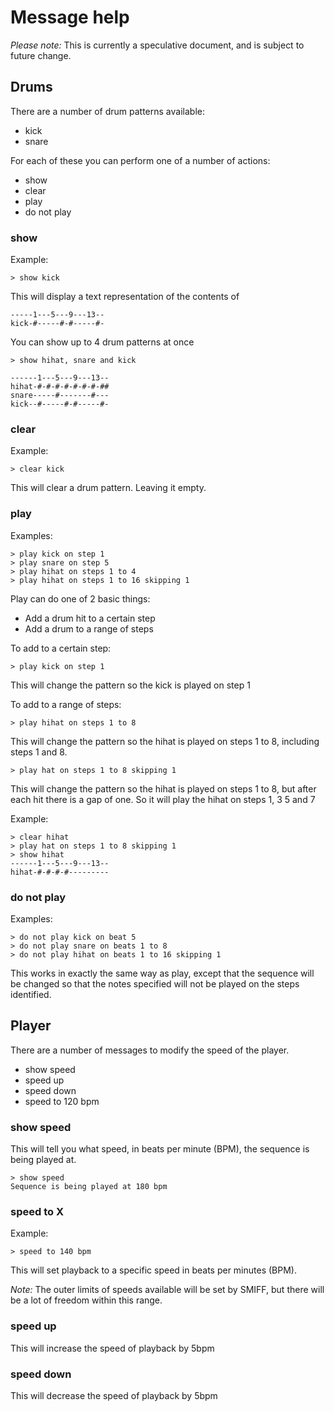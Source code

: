 # Message help

*Please note:* This is currently a speculative document, and is subject to future change.

## Drums

There are a number of drum patterns available:

* kick
* snare

For each of these you can perform one of a number of actions:

* show
* clear
* play
* do not play

### show

Example:

```
> show kick
```

This will display a text representation of the contents of 

```
-----1---5---9---13--     
kick-#-----#-#-----#-
```
You can show up to 4 drum patterns at once

```
> show hihat, snare and kick
```

```
------1---5---9---13-- 
hihat-#-#-#-#-#-#-#-##
snare-----#-------#---
kick--#-----#-#-----#-
```

### clear

Example:

```
> clear kick
```

This will clear a drum pattern. Leaving it empty.

### play

Examples:

```
> play kick on step 1
> play snare on step 5
> play hihat on steps 1 to 4
> play hihat on steps 1 to 16 skipping 1
```


Play can do one of 2 basic things:

* Add a drum hit to a certain step
* Add a drum to a range of steps

To add to a certain step:

```
> play kick on step 1
```

This will change the pattern so the kick is played on step 1

To add to a range of steps:

```
> play hihat on steps 1 to 8
```

This will change the pattern so the hihat is played on steps 1 to 8, including steps 1 and 8.

```
> play hat on steps 1 to 8 skipping 1
```

This will change the pattern so the hihat is played on steps 1 to 8, but after each hit there is a gap of one. So it will play the hihat on steps 1, 3 5 and 7

Example:

```
> clear hihat
> play hat on steps 1 to 8 skipping 1
> show hihat
------1---5---9---13--
hihat-#-#-#-#---------
```

### do not play

Examples:

```
> do not play kick on beat 5
> do not play snare on beats 1 to 8
> do not play hihat on beats 1 to 16 skipping 1
```

This works in exactly the same way as play, except that the sequence will be changed so that the notes specified will not be played on the steps identified.

## Player

There are a number of messages to modify the speed of the player.

* show speed
* speed up
* speed down
* speed to 120 bpm

### show speed

This will tell you what speed, in beats per minute (BPM), the sequence is being played at.

```
> show speed
Sequence is being played at 180 bpm
```

### speed to X

Example:

```
> speed to 140 bpm
```

This will set playback to a specific speed in beats per minutes (BPM).

*Note:* The outer limits of speeds available will be set by SMIFF, but there will be a lot of freedom within this range.

### speed up

This will increase the speed of playback by 5bpm

### speed down 

This will decrease the speed of playback by 5bpm

